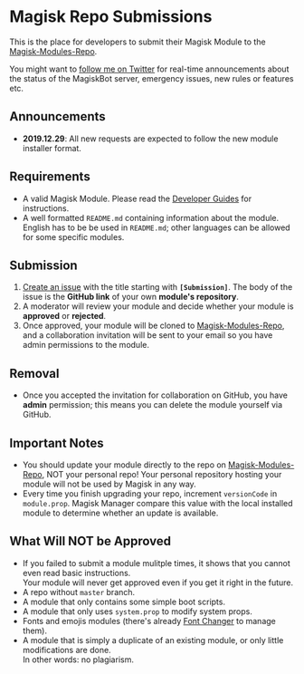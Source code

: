 # Magisk Repo Submissions
This is the place for developers to submit their Magisk Module to the [Magisk-Modules-Repo](https://github.com/Magisk-Modules-Repo).

You might want to [follow me on Twitter](https://twitter.com/topjohnwu) for real-time announcements about the status of the MagiskBot server, emergency issues, new rules or features etc.

## Announcements
- **2019.12.29**: All new requests are expected to follow the new module installer format.

## Requirements
- A valid Magisk Module. Please read the [Developer Guides](https://topjohnwu.github.io/Magisk/guides.html) for instructions.
- A well formatted `README.md` containing information about the module. English has to be be used in `README.md`; other languages can be allowed for some specific modules.

## Submission
1. [Create an issue](https://github.com/Magisk-Modules-Repo/submission/issues/new) with the title starting with **`[Submission]`**. The body of the issue is the **GitHub link** of your own **module's repository**.
2. A moderator will review your module and decide whether your module is **approved** or **rejected**.
3. Once approved, your module will be cloned to [Magisk-Modules-Repo](https://github.com/Magisk-Modules-Repo), and a collaboration invitation will be sent to your email so you have admin permissions to the module.

## Removal
- Once you accepted the invitation for collaboration on GitHub, you have **admin** permission; this means you can delete the module yourself via GitHub.

## Important Notes
- You should update your module directly to the repo on [Magisk-Modules-Repo](https://github.com/Magisk-Modules-Repo), NOT your personal repo! Your personal repository hosting your module will not be used by Magisk in any way.
- Every time you finish upgrading your repo, increment `versionCode` in `module.prop`. Magisk Manager compare this value with the local installed module to determine whether an update is available.

## What Will NOT be Approved
- If you failed to submit a module mulitple times, it shows that you cannot even read basic instructions.  
Your module will never get approved even if you get it right in the future.
- A repo without `master` branch.
- A module that only contains some simple boot scripts.
- A module that only uses `system.prop` to modify system props.
- Fonts and emojis modules (there's already [Font Changer](https://github.com/Magisk-Modules-Repo/Fontchanger) to manage them).
- A module that is simply a duplicate of an existing module, or only little modifications are done.  
In other words: no plagiarism.

